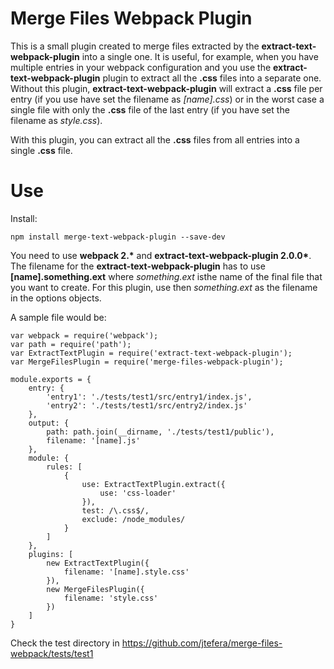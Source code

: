 Merge Files Webpack Plugin
==========================

This is a small plugin created to merge files extracted by 
the **extract-text-webpack-plugin** into a single one.
It is useful, for example, when you have multiple entries 
in your webpack configuration and you use the **extract-text-webpack-plugin** 
plugin to extract all the **.css** files into a separate one. Without this plugin,
**extract-text-webpack-plugin** will extract a **.css** file per entry (if you use 
have set the filename as *[name].css*) or in the worst case a single file with only 
the **.css** file of the last entry (if you have set the filename as *style.css*).

With this plugin, you can extract all the **.css** files from all entries 
into a single **.css** file.

# Use

Install:

    npm install merge-text-webpack-plugin --save-dev

You need to use **webpack 2.\*** and **extract-text-webpack-plugin 2.0.0\***.
The filename for the **extract-text-webpack-plugin** has to use **[name].something.ext** 
where *something.ext* isthe name of the final file that you want to create. For this 
plugin, use then *something.ext* as the filename in the options objects.

A sample file would be:

    var webpack = require('webpack');
    var path = require('path');
    var ExtractTextPlugin = require('extract-text-webpack-plugin');
    var MergeFilesPlugin = require('merge-files-webpack-plugin');

    module.exports = {
        entry: {
            'entry1': './tests/test1/src/entry1/index.js',
            'entry2': './tests/test1/src/entry2/index.js'
        },
        output: {
            path: path.join(__dirname, './tests/test1/public'),
            filename: '[name].js'
        },
        module: {
            rules: [
                {
                    use: ExtractTextPlugin.extract({
                        use: 'css-loader'
                    }),
                    test: /\.css$/,
                    exclude: /node_modules/
                }
            ]
        },
        plugins: [
            new ExtractTextPlugin({
                filename: '[name].style.css'
            }),
            new MergeFilesPlugin({
                filename: 'style.css'
            })
        ]
    }

Check the test directory in https://github.com/jtefera/merge-files-webpack/tests/test1